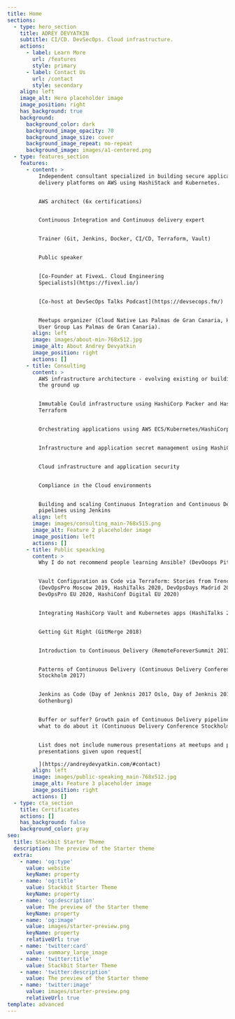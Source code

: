 ```yaml
---
title: Home
sections:
  - type: hero_section
    title: ADREY DEVYATKIN
    subtitle: CI/CD. DevSecOps. Cloud infrastructure.
    actions:
      - label: Learn More
        url: /features
        style: primary
      - label: Contact Us
        url: /contact
        style: secondary
    align: left
    image_alt: Hero placeholder image
    image_position: right
    has_background: true
    background:
      background_color: dark
      background_image_opacity: 70
      background_image_size: cover
      background_image_repeat: no-repeat
      background_image: images/a1-centered.png
  - type: features_section
    features:
      - content: >
          Independent consultant specialized in building secure application
          delivery platforms on AWS using HashiStack and Kubernetes.


          AWS architect (6x certifications)


          Continuous Integration and Continuous delivery expert


          Trainer (Git, Jenkins, Docker, CI/CD, Terraform, Vault)


          Public speaker


          [Co-Founder at FivexL. Cloud Engineering
          Specialists](https://fivexl.io/)


          [Co-host at DevSecOps Talks Podcast](https://devsecops.fm/)


          Meetups organizer (Cloud Native Las Palmas de Gran Canaria, HashiCorp
          User Group Las Palmas de Gran Canaria).
        align: left
        image: images/about-min-768x512.jpg
        image_alt: About Andrey Devyatkin
        image_position: right
        actions: []
      - title: Consulting
        content: >
          AWS infrastructure architecture - evolving existing or building from
          the ground up


          Immutable Could infrastructure using HashiCorp Packer and HashiCorp
          Terraform


          Orchestrating applications using AWS ECS/Kubernetes/HashiCorp Nomad


          Infrastructure and application secret management using HashiCorp Vault


          Cloud infrastructure and application security


          Compliance in the Cloud environments


          Building and scaling Continuous Integration and Continuous Delivery
          pipelines using Jenkins
        align: left
        image: images/consulting_main-768x515.png
        image_alt: Feature 2 placeholder image
        image_position: left
        actions: []
      - title: Public speacking
        content: >
          Why I do not recommend people learning Ansible? (DevOoops Piter 2020)


          Vault Configuration as Code via Terraform: Stories from Trenches
          (DevOpsPro Moscow 2019, HashiTalks 2020, DevOpsDays Madrid 2020,
          DevOpsPro EU 2020, HashiConf Digital EU 2020)


          Integrating HashiCorp Vault and Kubernetes apps (HashiTalks 2019)


          Getting Git Right (GitMerge 2018)


          Introduction to Continuous Delivery (RemoteForeverSummit 2017)


          Patterns of Continuous Delivery (Continuous Delivery Conference
          Stockholm 2017)


          Jenkins as Code (Day of Jenknis 2017 Oslo, Day of Jenknis 2017
          Gothenburg)


          Buffer or suffer? Growth pain of Continuous Delivery pipelines and
          what to do about it (Continuous Delivery Conference Stockholm 2016)


          List does not include numerous presentations at meetups and private
          presentations given upon request[

          ](https://andreydevyatkin.com/#contact)
        align: left
        image: images/public-speaking_main-768x512.jpg
        image_alt: Feature 3 placeholder image
        image_position: right
        actions: []
  - type: cta_section
    title: Certificates
    actions: []
    has_background: false
    background_color: gray
seo:
  title: Stackbit Starter Theme
  description: The preview of the Starter theme
  extra:
    - name: 'og:type'
      value: website
      keyName: property
    - name: 'og:title'
      value: Stackbit Starter Theme
      keyName: property
    - name: 'og:description'
      value: The preview of the Starter theme
      keyName: property
    - name: 'og:image'
      value: images/starter-preview.png
      keyName: property
      relativeUrl: true
    - name: 'twitter:card'
      value: summary_large_image
    - name: 'twitter:title'
      value: Stackbit Starter Theme
    - name: 'twitter:description'
      value: The preview of the Starter theme
    - name: 'twitter:image'
      value: images/starter-preview.png
      relativeUrl: true
template: advanced
---
```

